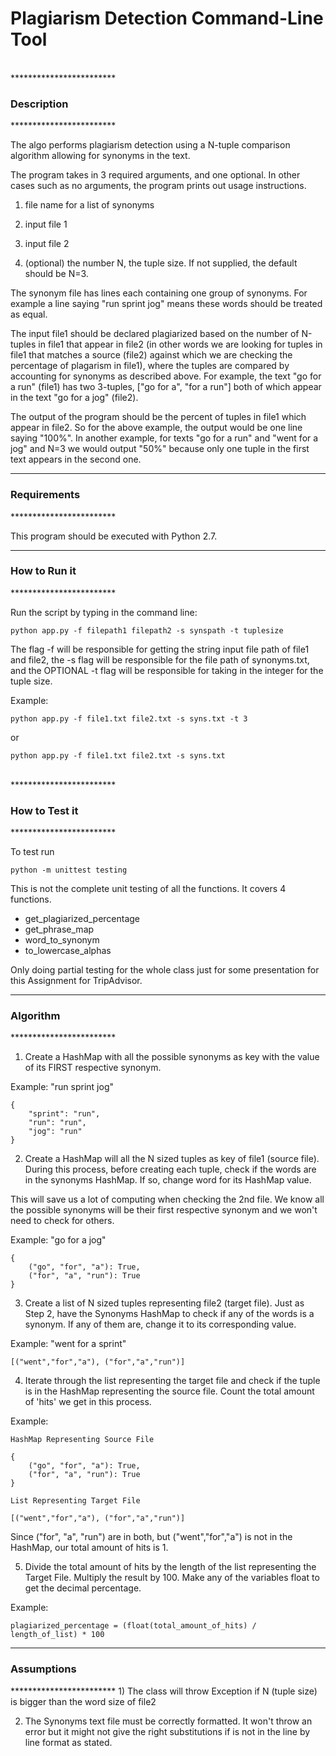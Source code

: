 <h1>Plagiarism Detection Command-Line Tool</h1>
<br>
************************
<h3>Description</h3>
************************

The algo performs plagiarism detection using a N-tuple comparison algorithm allowing for synonyms in the text.

The program takes in 3 required arguments, and one optional.  In other cases such as no arguments, the program prints out usage instructions.

1) file name for a list of synonyms

2) input file 1

3) input file 2

4) (optional) the number N, the tuple size.  If not supplied, the default should be N=3.


The synonym file has lines each containing one group of synonyms.  For example a line saying "run sprint jog" means these words should be treated as equal.

The input file1 should be declared plagiarized based on the number of N-tuples in file1 that appear in file2 (in other words we are looking for tuples in file1 that matches a source (file2) against which we are checking the percentage of plagarism in file1), where the tuples are compared by accounting for synonyms as described above.  For example, the text "go for a run" (file1) has two 3-tuples, ["go for a", "for a run"] both of which appear in the text "go for a jog" (file2).

The output of the program should be the percent of tuples in file1 which appear in file2.  So for the above example, the output would be one line saying "100%".  In another example, for texts "go for a run" and "went for a jog" and N=3 we would output "50%" because only one tuple in the first text appears in the second one.

************************
<h3>Requirements</h3>
************************

This program should be executed with Python 2.7. 

************************
<h3>How to Run it</h3>
************************

Run the script by typing in the command line:<br>

```
python app.py -f filepath1 filepath2 -s synspath -t tuplesize
```
The flag -f will be responsible for getting the string input file path of file1 and file2, the -s flag will be responsible for the file path of synonyms.txt, and the OPTIONAL -t flag will be responsible for taking in the integer for the tuple size. 

Example: <br>
```
python app.py -f file1.txt file2.txt -s syns.txt -t 3
```

or
<br>
```
python app.py -f file1.txt file2.txt -s syns.txt
```
<br>
************************
<h3>How to Test it</h3>
************************

To test run 

```
python -m unittest testing
```

This is not the complete unit testing of all the functions. It covers 4 functions.

- get_plagiarized_percentage
- get_phrase_map
- word_to_synonym
- to_lowercase_alphas

Only doing partial testing for the whole class just for some presentation for this Assignment for TripAdvisor. 


************************
<h3>Algorithm</h3>
************************

1) Create a HashMap with all the possible synonyms as key with the value of its FIRST respective synonym.

Example: "run sprint jog"<br>
```
{
    "sprint": "run",
    "run": "run",
    "jog": "run"
}
```

2) Create a HashMap will all the N sized tuples as key of file1 (source file). During this process, before creating each tuple, check if the words are in the synonyms HashMap. If so, change word for its HashMap value. 

This will save us a lot of computing when checking the 2nd file. We know all the possible synonyms will be their first respective synonym and we won't need to check for others. 

Example: "go for a jog"<br>
```
{
    ("go", "for", "a"): True,
    ("for", "a", "run"): True
} 
```

3) Create a list of N sized tuples representing file2 (target file). Just as Step 2, have the Synonyms HashMap to check if any of the words is a synonym. If any of them are, change it to its corresponding value.

Example: "went for a sprint"<br>
```
[("went","for","a"), ("for","a","run")]
```

4) Iterate through the list representing the target file and check if the tuple is in the HashMap representing the source file. Count the total amount of 'hits' we get in this process. 

Example:
```
HashMap Representing Source File

{
    ("go", "for", "a"): True,
    ("for", "a", "run"): True
}

List Representing Target File

[("went","for","a"), ("for","a","run")]

```
Since ("for", "a", "run") are in both, but ("went","for","a") is not in the HashMap, our total amount of hits is 1. 

5) Divide the total amount of hits by the length of the list representing the Target File. Multiply the result by 100. Make any of the variables float to get the decimal percentage.

Example: 
```
plagiarized_percentage = (float(total_amount_of_hits) / length_of_list) * 100
```
************************
<h3>Assumptions</h3>
************************
1) The class will throw Exception if N (tuple size) is bigger than the word size of file2

2) The Synonyms text file must be correctly formatted. It won't throw an error but it might not give the right substitutions if is not in the line by line format as stated. 
